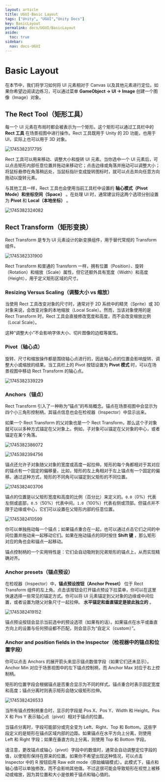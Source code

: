 ```yaml
---
layout: article
title: UGUI-Basic Layout
tags: ["Unity", "UGUI","Unity Docs"]
key: BasicLayout
permalink: docs/UGUI/BasicLayout
aside:
  toc: true
sidebar:
  nav: docs-UGUI
---
```

# Basic Layout

在本节中，我们将学习如何将 UI 元素相对于 Canvas 以及其他元素进行定位。如果你希望边阅读边练习，可以通过菜单 **GameObject -> UI -> Image** 创建一个图像（Image）对象。

## The Rect Tool（矩形工具）

每一个 UI 元素在布局时都会被表示为一个矩形。这个矩形可以通过工具栏中的 **Rect 工具** 在场景视图中进行操作。Rect 工具既用于 Unity 的 2D 功能，也用于 UI，实际上也可以用于 3D 对象。

![1745382317795](image/2025-04-23-BasicLayout/1745382317795.png)

Rect 工具可以用来移动、调整大小和旋转 UI 元素。当你选中一个 UI 元素后，可以点击矩形内部任意位置并拖动来移动它；点击边缘或角落并拖动可以调整大小；将鼠标悬停在角落稍远处，当鼠标指针变成旋转图标时，就可以点击并向任意方向拖动以旋转元素。

与其他工具一样，Rect 工具也会使用当前工具栏中设置的 **轴心模式（Pivot Mode）**和**坐标空间（Space）** 。在处理 UI 时，通常建议将这两个选项分别设置为 **Pivot** 和  **Local（本地坐标）** 。

![1745382324082](image/2025-04-23-BasicLayout/1745382324082.png)

## Rect Transform（矩形变换）

Rect Transform 是专为 UI 元素设计的新变换组件，用于替代常规的 Transform 组件。

![1745382331900](image/2025-04-23-BasicLayout/1745382331900.png)

Rect Transform 和普通的 Transform 一样，拥有位置（Position）、旋转（Rotation）和缩放（Scale）属性，但它还额外具有宽度（Width）和高度（Height），用于定义矩形区域的尺寸。

### Resizing Versus Scaling（调整大小 vs 缩放）

当使用 Rect 工具改变对象的尺寸时，通常对于 2D 系统中的精灵（Sprite）或 3D 对象来说，会改变对象的本地缩放（Local Scale）。然而，当该对象使用的是 Rect Transform 时，Rect 工具会直接修改宽度和高度，而不会改变缩放比例（Local Scale）。

这种“调整大小”不会影响字体大小、切片图像的边框等属性。

### Pivot（轴心点）

旋转、尺寸和缩放操作都是围绕轴心点进行的，因此轴心点的位置会影响旋转、调整大小或缩放的结果。当工具栏上的 Pivot 按钮设置为 **Pivot 模式** 时，可以在场景视图中移动 Rect Transform 的轴心点。

![1745382339229](image/2025-04-23-BasicLayout/1745382339229.png)

### Anchors（锚点）

Rect Transform 引入了一种称为“锚点”的布局概念。锚点在场景视图中会显示为四个小三角形控制柄，其锚点信息也会在检视器（Inspector）中显示出来。

如果一个 Rect Transform 的父对象也是一个 Rect Transform，那么这个子对象就可以以多种方式锚定在父对象上。例如，子对象可以锚定在父对象的中心，或者锚定在某个角落。

![1745382386072](image/2025-04-23-BasicLayout/1745382386072.gif)

![1745382394756](image/2025-04-23-BasicLayout/1745382394756.gif)

锚点还允许子对象随父对象的宽度或高度一起拉伸。矩形的每个角都相对于其对应的锚点有一个固定的偏移量，比如，矩形的左上角相对于左上锚点有一个固定的偏移。通过这种方式，矩形的不同角可以锚定到父矩形的不同位置。

![1745382403706](image/2025-04-23-BasicLayout/1745382403706.gif)

锚点的位置是以父矩形宽度和高度的比例（百分比）来定义的。`0.0`（0%）代表左侧或底部，`0.5`（50%）代表中间，`1.0`（100%）代表右侧或顶部。但锚点并不限于边缘或中心，它们可以设置在父矩形内部的任意位置。

![1745382410599](image/2025-04-23-BasicLayout/1745382410599.gif)

你可以单独拖动每一个锚点；如果锚点重合在一起，也可以通过点击它们之间的中间位置并拖动来一起移动它们。如果在拖动锚点的同时按住  **Shift 键** ，那么矩形对应的角也会和锚点一起移动。

锚点控制柄的一个实用特性是：它们会自动吸附到兄弟矩形的锚点上，从而实现精确对齐。

### Anchor presets（锚点预设）

在检视器（Inspector）中，**锚点预设按钮（Anchor Preset）** 位于 Rect Transform 组件的左上角。点击该按钮会打开锚点预设下拉菜单，你可以在这里快速选择一些常见的锚定方式。你可以将 UI 元素锚定到父对象的边缘或中间位置，或者设置为随父对象尺寸一起拉伸。 **水平锚定和垂直锚定是彼此独立的** 。

![1745382419152](image/2025-04-23-BasicLayout/1745382419152.png)

锚点预设按钮会显示当前选中的预设选项（如果有的话）。如果锚点在水平或垂直方向上的设置与任何预设都不匹配，则会显示为“自定义（custom）”。

### Anchor and position fields in the Inspector（检视器中的锚点和位置字段）

你可以点击 Anchors 的展开箭头来显示锚点数值字段（如果它们还未显示）。Anchor Min 对应于场景视图中的左下锚点控制柄，而 Anchor Max 对应于右上控制柄。

矩形的位置字段会根据锚点是否重合显示为不同的样式。锚点重合时表示固定宽度和高度；锚点分离时则表示矩形会随父级矩形拉伸。

![1745382426533](image/2025-04-23-BasicLayout/1745382426533.png)

当所有锚点控制柄重合时，显示的字段是 Pos X、Pos Y、Width 和 Height。Pos X 和 Pos Y 表示轴心点（pivot）相对于锚点的位置。

当锚点分离时，字段可能部分或完全变为 Left、Right、Top 和 Bottom。这些字段定义的是矩形在锚点区域内部的边距。如果锚点在水平方向上分离，则使用 Left 和 Right 字段；如果在垂直方向上分离，则使用 Top 和 Bottom 字段。

请注意，更改锚点或轴心（pivot）字段中的数值时，通常会自动调整定位字段的值，以使矩形保持在原来的位置。如果你不希望出现这种情况，可以点击 Inspector 中的 R 按钮启用 Raw edit mode（原始编辑模式）。此模式下，锚点和轴心值可以单独修改，而不会影响其他值。不过这很可能会导致矩形在视觉上被移动或缩放，因为其位置和大小是依赖于锚点和轴心值的。
